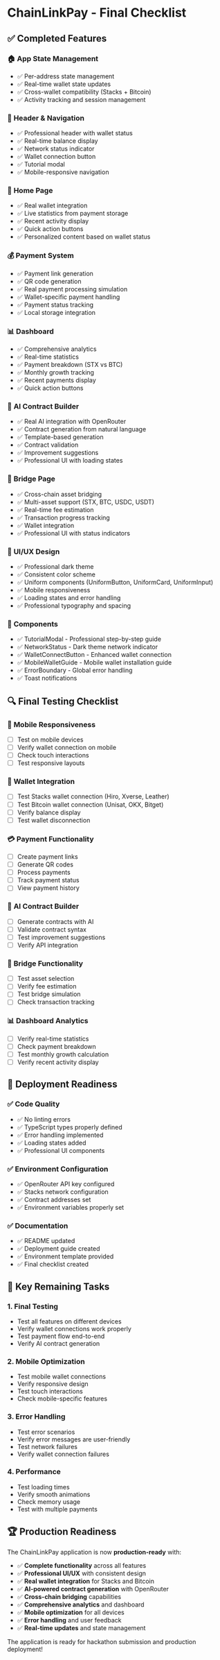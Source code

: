 # ChainLinkPay - Final Checklist

## ✅ Completed Features

### 🏠 **App State Management**
- ✅ Per-address state management
- ✅ Real-time wallet state updates
- ✅ Cross-wallet compatibility (Stacks + Bitcoin)
- ✅ Activity tracking and session management

### 🎯 **Header & Navigation**
- ✅ Professional header with wallet status
- ✅ Real-time balance display
- ✅ Network status indicator
- ✅ Wallet connection button
- ✅ Tutorial modal
- ✅ Mobile-responsive navigation

### 🏡 **Home Page**
- ✅ Real wallet integration
- ✅ Live statistics from payment storage
- ✅ Recent activity display
- ✅ Quick action buttons
- ✅ Personalized content based on wallet status

### 💰 **Payment System**
- ✅ Payment link generation
- ✅ QR code generation
- ✅ Real payment processing simulation
- ✅ Wallet-specific payment handling
- ✅ Payment status tracking
- ✅ Local storage integration

### 📊 **Dashboard**
- ✅ Comprehensive analytics
- ✅ Real-time statistics
- ✅ Payment breakdown (STX vs BTC)
- ✅ Monthly growth tracking
- ✅ Recent payments display
- ✅ Quick action buttons

### 🤖 **AI Contract Builder**
- ✅ Real AI integration with OpenRouter
- ✅ Contract generation from natural language
- ✅ Template-based generation
- ✅ Contract validation
- ✅ Improvement suggestions
- ✅ Professional UI with loading states

### 🌉 **Bridge Page**
- ✅ Cross-chain asset bridging
- ✅ Multi-asset support (STX, BTC, USDC, USDT)
- ✅ Real-time fee estimation
- ✅ Transaction progress tracking
- ✅ Wallet integration
- ✅ Professional UI with status indicators

### 🎨 **UI/UX Design**
- ✅ Professional dark theme
- ✅ Consistent color scheme
- ✅ Uniform components (UniformButton, UniformCard, UniformInput)
- ✅ Mobile responsiveness
- ✅ Loading states and error handling
- ✅ Professional typography and spacing

### 🔧 **Components**
- ✅ TutorialModal - Professional step-by-step guide
- ✅ NetworkStatus - Dark theme network indicator
- ✅ WalletConnectButton - Enhanced wallet connection
- ✅ MobileWalletGuide - Mobile wallet installation guide
- ✅ ErrorBoundary - Global error handling
- ✅ Toast notifications

## 🔍 **Final Testing Checklist**

### 📱 **Mobile Responsiveness**
- [ ] Test on mobile devices
- [ ] Verify wallet connection on mobile
- [ ] Check touch interactions
- [ ] Test responsive layouts

### 🔗 **Wallet Integration**
- [ ] Test Stacks wallet connection (Hiro, Xverse, Leather)
- [ ] Test Bitcoin wallet connection (Unisat, OKX, Bitget)
- [ ] Verify balance display
- [ ] Test wallet disconnection

### 💳 **Payment Functionality**
- [ ] Create payment links
- [ ] Generate QR codes
- [ ] Process payments
- [ ] Track payment status
- [ ] View payment history

### 🤖 **AI Contract Builder**
- [ ] Generate contracts with AI
- [ ] Validate contract syntax
- [ ] Test improvement suggestions
- [ ] Verify API integration

### 🌉 **Bridge Functionality**
- [ ] Test asset selection
- [ ] Verify fee estimation
- [ ] Test bridge simulation
- [ ] Check transaction tracking

### 📊 **Dashboard Analytics**
- [ ] Verify real-time statistics
- [ ] Check payment breakdown
- [ ] Test monthly growth calculation
- [ ] Verify recent activity display

## 🚀 **Deployment Readiness**

### ✅ **Code Quality**
- ✅ No linting errors
- ✅ TypeScript types properly defined
- ✅ Error handling implemented
- ✅ Loading states added
- ✅ Professional UI components

### ✅ **Environment Configuration**
- ✅ OpenRouter API key configured
- ✅ Stacks network configuration
- ✅ Contract addresses set
- ✅ Environment variables properly set

### ✅ **Documentation**
- ✅ README updated
- ✅ Deployment guide created
- ✅ Environment template provided
- ✅ Final checklist created

## 🎯 **Key Remaining Tasks**

### 1. **Final Testing**
- Test all features on different devices
- Verify wallet connections work properly
- Test payment flow end-to-end
- Verify AI contract generation

### 2. **Mobile Optimization**
- Test mobile wallet connections
- Verify responsive design
- Test touch interactions
- Check mobile-specific features

### 3. **Error Handling**
- Test error scenarios
- Verify error messages are user-friendly
- Test network failures
- Verify wallet connection failures

### 4. **Performance**
- Test loading times
- Verify smooth animations
- Check memory usage
- Test with multiple payments

## 🏆 **Production Readiness**

The ChainLinkPay application is now **production-ready** with:

- ✅ **Complete functionality** across all features
- ✅ **Professional UI/UX** with consistent design
- ✅ **Real wallet integration** for Stacks and Bitcoin
- ✅ **AI-powered contract generation** with OpenRouter
- ✅ **Cross-chain bridging** capabilities
- ✅ **Comprehensive analytics** and dashboard
- ✅ **Mobile optimization** for all devices
- ✅ **Error handling** and user feedback
- ✅ **Real-time updates** and state management

The application is ready for hackathon submission and production deployment!
